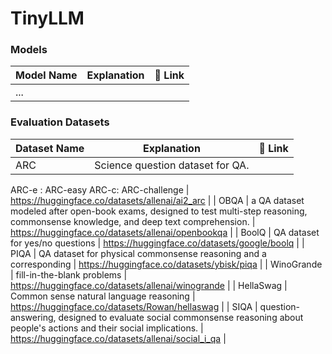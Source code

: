 # TinyLLM

### Models
| Model Name | Explanation | 🔗 Link |
| --- | --- | --- |
|... | | |

### Evaluation Datasets

| Dataset Name | Explanation | 🔗 Link |
| --- | --- | --- |
| ARC | Science question dataset for QA.
ARC-e : ARC-easy
ARC-c: ARC-challenge | https://huggingface.co/datasets/allenai/ai2_arc |
| OBQA | a QA dataset modeled after open-book exams, designed to test multi-step reasoning, commonsense knowledge, and deep text comprehension. | https://huggingface.co/datasets/allenai/openbookqa |
| BoolQ | QA dataset for yes/no questions | https://huggingface.co/datasets/google/boolq |
| PIQA | QA dataset for physical commonsense reasoning and a corresponding | https://huggingface.co/datasets/ybisk/piqa |
| WinoGrande | fill-in-the-blank problems | https://huggingface.co/datasets/allenai/winogrande |
| HellaSwag | Common sense natural language reasoning | https://huggingface.co/datasets/Rowan/hellaswag |
| SIQA | question-answering,  designed to evaluate social commonsense reasoning about people's actions and their social implications. | https://huggingface.co/datasets/allenai/social_i_qa |
